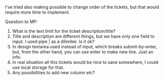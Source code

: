 I've tried also making possible to change order of the tickets, but that would require more time to implement.

Question to MP:
1. What is the text limit for the ticket description/title?
2. Title and description are different things, but we have only one field to input. I used pipe | as a dilimiter. Is it ok?
3. In design textarea used instead of input, which breaks submit-by-enter, but, from the other hand, you can use enter to make new line. Just an info.
4. In real situation all this tickets would be nice to save somewhere, I could use local storage for that. 
5. Any possibilities to add new column etc?  